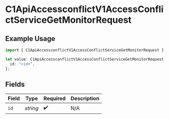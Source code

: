 # C1ApiAccessconflictV1AccessConflictServiceGetMonitorRequest

## Example Usage

```typescript
import { C1ApiAccessconflictV1AccessConflictServiceGetMonitorRequest } from "conductorone-sdk-typescript/sdk/models/operations";

let value: C1ApiAccessconflictV1AccessConflictServiceGetMonitorRequest = {
  id: "<id>",
};
```

## Fields

| Field              | Type               | Required           | Description        |
| ------------------ | ------------------ | ------------------ | ------------------ |
| `id`               | *string*           | :heavy_check_mark: | N/A                |